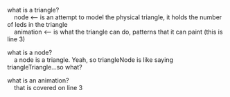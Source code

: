 what is a triangle?<br/>
&nbsp;&nbsp;&nbsp;&nbsp;node <-- is an attempt to model the physical triangle, it holds the number of leds in the triangle<br/>
&nbsp;&nbsp;&nbsp;&nbsp;animation <-- is what the triangle can do, patterns that it can paint (this is line 3)<br/>
    
what is a node?<br/>
&nbsp;&nbsp;&nbsp;&nbsp;a node is a triangle.  Yeah, so triangleNode is like saying triangleTriangle...so what?<br/>

what is an animation?<br/>
&nbsp;&nbsp;&nbsp;&nbsp;that is covered on line 3<br/>
